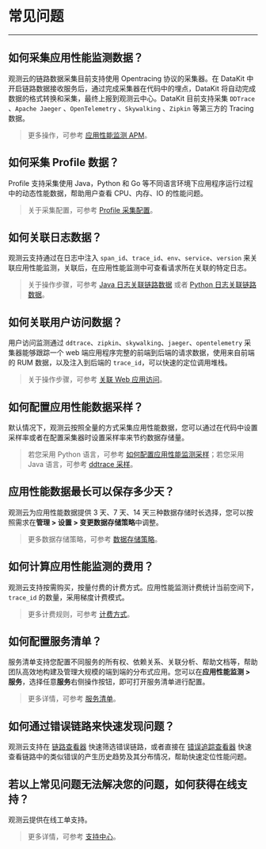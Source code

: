 # 常见问题
---

## 如何采集应用性能监测数据？

观测云的链路数据采集目前支持使用 Opentracing 协议的采集器。在 DataKit 中开启链路数据接收服务后，通过完成采集器在代码中的埋点，DataKit 将自动完成数据的格式转换和采集，最终上报到观测云中心。DataKit 目前支持采集 `DDTrace` 、`Apache Jaeger` 、`OpenTelemetry` 、`Skywalking` 、`Zipkin` 等第三方的 Tracing 数据。

> 更多操作，可参考 [应用性能监测 APM](../application-performance-monitoring/index.md)。

## 如何采集 Profile 数据？

Profile 支持采集使用 Java，Python 和 Go 等不同语言环境下应用程序运行过程中的动态性能数据，帮助用户查看 CPU、内存、IO 的性能问题。

> 关于采集配置，可参考 [Profile 采集配置](../integrations/profile.md)。

## 如何关联日志数据？

观测云支持通过在日志中注入 `span_id`、`trace_id`、`env`、`service`、`version` 来关联应用性能监测，关联后，在应用性能监测中可查看请求所在关联的特定日志。

> 关于操作步骤，可参考 [Java 日志关联链路数据](../application-performance-monitoring/collection/connect-log/java.md) 或者 [Python 日志关联链路数据](../application-performance-monitoring/collection/connect-log/python.md)。

## 如何关联用户访问数据？

用户访问监测通过 `ddtrace`、`zipkin`、`skywalking`、`jaeger`、`opentelemetry` 采集器能够跟踪一个 web 端应用程序完整的前端到后端的请求数据，使用来自前端的 RUM 数据，以及注入到后端的 `trace_id`，可以快速的定位调用堆栈。

> 关于操作步骤，可参考 [关联 Web 应用访问](../application-performance-monitoring/collection/connect-web-app.md)。

## 如何配置应用性能数据采样？

默认情况下，观测云按照全量的方式采集应用性能数据，您可以通过在代码中设置采样率或者在配置采集器时设置采样率来节约数据存储量。

> 若您采用 Python 语言，可参考 [如何配置应用性能监测采样](../application-performance-monitoring/collection/sampling.md)；若您采用 Java 语言，可参考 [ddtrace 采样](../integrations/ddtrace.md)。

## 应用性能数据最长可以保存多少天？

观测云为应用性能数据提供 3 天、7 天、14 天三种数据存储时长选择，您可以按照需求在**管理 > 设置 > 变更数据存储策略**中调整。

> 更多数据存储策略，可参考 [数据存储策略](../billing/billing-method/data-storage.md)。

## 如何计算应用性能监测的费用？

观测云支持按需购买，按量付费的计费方式。应用性能监测计费统计当前空间下，`trace_id` 的数量，采用梯度计费模式。

> 更多计费规则，可参考 [计费方式](../billing/billing-method/index.md)。

## 如何配置服务清单？

服务清单支持您配置不同服务的所有权、依赖关系、关联分析、帮助文档等，帮助团队高效地构建及管理大规模的端到端的分布式应用。您可以在**应用性能监测 > 服务**，选择任意**服务**右侧操作按钮，即可打开服务清单进行配置。

> 更多详情，可参考 [服务清单](./service-manag.md#list-deatils)。

## 如何通过错误链路来快速发现问题？

观测云支持在 [链路查看器](../application-performance-monitoring/explorer/explorer-analysis.md) 快速筛选错误链路，或者直接在 [错误追踪查看器](../application-performance-monitoring/error.md) 快速查看链路中的类似错误的产生历史趋势及其分布情况，帮助快速定位性能问题。

## 若以上常见问题无法解决您的问题，如何获得在线支持？

观测云提供在线工单支持。

> 更多详情，可参考 [支持中心](../billing-center/support-center.md)。
